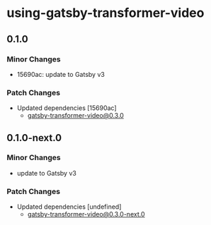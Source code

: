 # using-gatsby-transformer-video

## 0.1.0

### Minor Changes

- 15690ac: update to Gatsby v3

### Patch Changes

- Updated dependencies [15690ac]
  - gatsby-transformer-video@0.3.0

## 0.1.0-next.0

### Minor Changes

- update to Gatsby v3

### Patch Changes

- Updated dependencies [undefined]
  - gatsby-transformer-video@0.3.0-next.0
